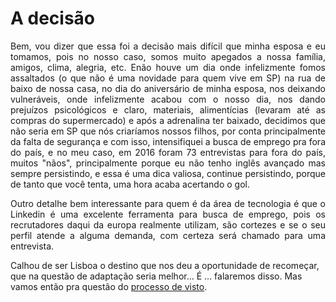 # A decisão

<p align="justify">
Bem, vou dizer que essa foi a decisão mais difícil que minha esposa e eu tomamos, pois no nosso caso, somos muito apegados a nossa família, amigos, clima, alegria, etc. Enão houve um dia onde infelizmente fomos assaltados (o que não é uma novidade para quem vive em SP) na rua de baixo de nossa casa, no dia do aniversário de minha esposa, nos deixando vulneráveis, onde infelizmente acabou com o nosso dia, nos dando prejuízos psicológicos e claro, materiais, alimentícias (levaram até as compras do supermercado) e após a adrenalina ter baixado, decidimos que não seria em SP que nós criaríamos nossos filhos, por conta principalmente da falta de segurança e com isso, intensifiquei a busca de emprego pra fora do país, e no meu caso, em 2016 foram 73 entrevistas para fora do país, muitos "nãos", principalmente porque eu não tenho inglês avançado mas sempre persistindo, e essa é uma dica valiosa, continue persistindo, porque de tanto que você tenta, uma hora acaba acertando o gol.

<p align="justify">
Outro detalhe bem interessante para quem é da área de tecnologia é que o Linkedin é uma excelente ferramenta para busca de emprego, pois os recrutadores daqui da europa realmente utilizam, são cortezes e se o seu perfil atende a alguma demanda, com certeza será chamado para uma entrevista.

<p align="justify">

Calhou de ser Lisboa o destino que nos deu a oportunidade de recomeçar, que na questão de adaptação seria melhor... É ... falaremos disso. Mas vamos então pra questão do [processo de visto](https://github.com/thiagomarquessp/ladoA-ladoB-MorarFora/blob/master/processo-de-visto.md).
